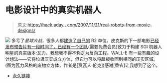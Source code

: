 # 电影设计中的真实机器人

> 原文:[https://hack aday . com/2007/11/21/real-robots-from-movie-designs/](https://hackaday.com/2007/11/21/real-robots-from-movie-designs/)

![](../Images/ff354435f456e8574a724aa0c712d692.png)
多亏了*星球大战*，很多人都[建造了自己的](http://www.astromech.net/) R2 单位。皮克斯的下一部电影[已经发布预告片有一段时间了，已经有一个团队](http://www.apple.com/trailers/disney/walle/)(需要免费会员)致力于构建 SGI 机器人明星的真实版本:瓦力。我想我不得不称之为反向工程。WALL-E 有一些有趣的设计想法——它将垃圾压实成立方体，但它也可以将踏板收回到相同的压实区域。(图为瓦力风格的废物立方体，作者是[贾瓦人·伦克])感谢[香农]让我想到了这个。

*   [永久链接](http://www.wall-ebuilders.com/)
